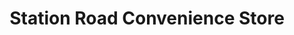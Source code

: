 ---
title: "Station Road Convenience Store"
url: /bristol/station-road-convenience-store/
shop: Lebensmittel
---